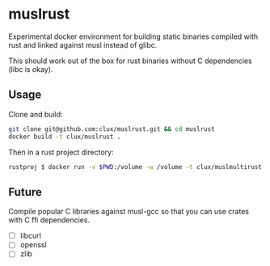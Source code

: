 # muslrust

Experimental docker environment for building static binaries compiled with rust and linked against musl instead of glibc.

This should work out of the box for rust binaries without C dependencies (libc is okay).


## Usage
Clone and build:

```sh
git clone git@github.com:clux/muslrust.git && cd muslrust
docker build -t clux/muslrust .
```

Then in a rust project directory:

```sh
rustproj $ docker run -v $PWD:/volume -w /volume -t clux/muslmultirust cargo build --target=x86_64-unknown-linux-musl
```

## Future
Compile popular C libraries against musl-gcc so that you can use crates with C ffi dependencies.

- [ ] libcurl
- [ ] openssl
- [ ] zlib
